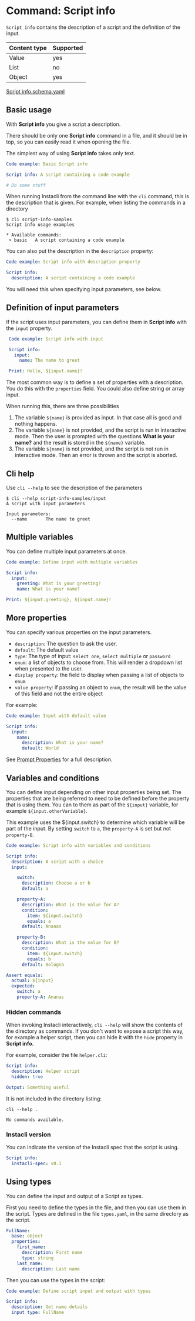 # Command: Script info

`Script info` contains the description of a script and the definition of the input.

| Content type | Supported |
|--------------|-----------|
| Value        | yes       |
| List         | no        |
| Object       | yes       |

[Script info.schema.yaml](schema/Script%20info.schema.yaml)

## Basic usage

With **Script info** you give a script a description.

There should be only one **Script info** command in a file, and it should be in top, so you can easily read it when
opening the file.

The simplest way of using **Script info** takes only text.

```yaml instacli
Code example: Basic Script info

Script info: A script containing a code example

# Do some stuff
```

When running Instacli from the command line with the `cli` command, this is the description that is given. For example,
when listing the commands in a directory

```commandline
$ cli script-info-samples 
Script info usage examples

* Available commands: 
 > basic   A script containing a code example
```

You can also put the description in the `description` property:

```yaml instacli
Code example: Script info with description property

Script info:
  description: A script containing a code example
```

You will need this when specifying input parameters, see below.

## Definition of input parameters

If the script uses input parameters, you can define them in **Script info** with the `input` property.

<!-- yaml instacli before
${input}:
 name: world
-->

 ```yaml instacli
  Code example: Script info with input

  Script info:
    input:
      name: The name to greet

  Print: Hello, ${input.name}!
```

The most common way is to define a set of properties with a description. You do this with the `properties` field. You
could also define string or array input.

When running this, there are three possibilities

1. The variable `${name}` is provided as input. In that case all is good and nothing happens.
2. The variable `${name}` is not provided, and the script is run in interactive mode. Then the user is prompted with the
   questions **What is your name?** and the result is stored in the `${name}` variable.
3. The variable `${name}` is not provided, and the script is not run in interactive mode. Then an error is thrown and
   the script is aborted.

## Cli help

Use `cli --help` to see the description of the parameters

```commandline
$ cli --help script-info-samples/input
A script with input parameters

Input parameters:
  --name       The name to greet
```

## Multiple variables

You can define multiple input parameters at once.

<!-- yaml instacli before
${input}:
   greeting: Hello
   name: world
-->

```yaml instacli
Code example: Define input with multiple variables

Script info:
  input:
    greeting: What is your greeting?
    name: What is your name?

Print: ${input.greeting}, ${input.name}!
```

## More properties

You can specify various properties on the input parameters.

* `description`: The question to ask the user.
* `default`: The default value
* `type`: The type of input: `select one`, `select multiple` or `password`
* `enum`: a list of objects to choose from. This will render a dropdown list when presented to the user.
* `display property`: the field to display when passing a list of objects to `enum`
* `value property`: if passing an object to `enum`, the result will be the value of this field and not the entire object

For example:

```yaml instacli
Code example: Input with default value

Script info:
  input:
    name:
      description: What is your name?
      default: World
```

See [Prompt Properties](../user-interaction/Prompt.md#prompt-properties) for a full description.

## Variables and conditions

You can define input depending on other input properties being set. The properties that are being referred to need to be
defined before the property that is using them. You can to them as part of the `${input}` variable, for example
`${input.otherVariable}`.

This example uses the ${input.switch} to determine which variable will be part of the input. By setting `switch` to `a`,
the `property-A` is set but not `property-B`.

<!-- yaml instacli before
${input}: { }
-->

<!-- TODO Make this run in interactive mode, so we can use 'Stock answers' for a more compelling example. --> 

```yaml instacli
Code example: Script info with variables and conditions

Script info:
  description: A script with a choice
  input:

    switch:
      description: Choose a or b
      default: a

    property-A:
      description: What is the value for A?
      condition:
        item: ${input.switch}
        equals: a
      default: Ananas

    property-B:
      description: What is the value for B?
      condition:
        item: ${input.switch}
        equals: b
      default: Bologna

Assert equals:
  actual: ${input}
  expected:
    switch: a
    property-A: Ananas
```

### Hidden commands

When invoking Instacli interactively, `cli --help` will show the contents of the directory as commands. If you don't
want to expose a script this way, for example a helper script, then you can hide it with the `hide` property in **Script
info**.

For example, consider the file `helper.cli`:

```yaml file:helper.cli
Script info:
  description: Helper script
  hidden: true

Output: Something useful
```

It is not included in the directory listing:

```commandline cli
cli --help .
```

```output
No commands available.
```

### Instacli version

You can indicate the version of the Instacli spec that the script is using.

```yaml instacli
Script info:
  instacli-spec: v0.1
```

## Using types

You can define the input and output of a Script as types.

First you need to define the types in the file, and then you can use them in the script. Types are defined in the file
`types.yaml`, in the same directory as the script.

```yaml file:types.yaml
FullName:
  base: object
  properties:
    first_name:
      description: First name
      type: string
    last_name:
      description: Last name
```

Then you can use the types in the script:

<!-- yaml instacli before
${input}:
  first_name: Alice
  last_name: Wonderland
-->

```yaml instacli
Code example: Define script input and output with types

Script info:
  description: Get name details
  input type: FullName
```

<!-- yaml instacli after
Output: Hello, ${input.first_name} ${input.last_name}

Expected output: Hello, Alice Wonderland
-->

